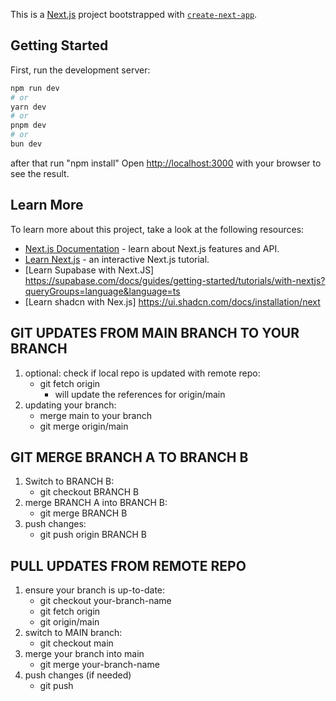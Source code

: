 This is a [Next.js](https://nextjs.org) project bootstrapped with [`create-next-app`](https://nextjs.org/docs/app/api-reference/cli/create-next-app).

## Getting Started

First, run the development server:

```bash
npm run dev
# or
yarn dev
# or
pnpm dev
# or
bun dev
```

after that run "npm install"
Open [http://localhost:3000](http://localhost:3000) with your browser to see the result.

## Learn More

To learn more about this project, take a look at the following resources:

- [Next.js Documentation](https://nextjs.org/docs) - learn about Next.js features and API.
- [Learn Next.js](https://nextjs.org/learn) - an interactive Next.js tutorial.
- [Learn Supabase with Next.JS] https://supabase.com/docs/guides/getting-started/tutorials/with-nextjs?queryGroups=language&language=ts
- [Learn shadcn with Nex.js] https://ui.shadcn.com/docs/installation/next


## GIT UPDATES FROM MAIN BRANCH TO YOUR BRANCH
1. optional: check if local repo is updated with remote repo:
   - git fetch origin
     - will update the references for origin/main
2. updating your branch:
     - merge main to your branch
     - git merge origin/main

## GIT MERGE BRANCH A TO BRANCH B
1. Switch to BRANCH B:
   - git checkout BRANCH B
2. merge BRANCH A into BRANCH B:
   - git merge BRANCH B
3. push changes:
   - git push origin BRANCH B
  
## PULL UPDATES FROM REMOTE REPO
1. ensure your branch is up-to-date:
   - git checkout your-branch-name
   - git fetch origin
   - git origin/main
2. switch to MAIN branch:
   - git checkout main
3. merge your branch into main
   - git merge your-branch-name
4. push changes (if needed)
   - git push
